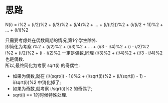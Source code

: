 # 思路

N(i) = i%2 + (i/2)%2 + (i/3)%2 + (i/4)%2 + ... + (i/(i/2))%2 + (i/(i/2 + 1))%2 + ... + (i/i)%2

只需要考虑处在偶数周期的情况,第1个学生除外.  
即简化为考察 i%2 + (i/2)%2 + (i/3)%2 + ... + (i/3 - i/4)%2 + (i - i/2)%2  
i%2 + (i/2)%2 + (i - i/2)%2 一定是偶数,同理 (i/3)%2 + (i/4)%2 + (i/3 - i/4)%2 也是偶数.  
所以,最终简化为考察 sqrt(i) 的奇偶性:  
* 如果为偶数,就在 (i/(sqrt(i) - 1))%2 + (i/sqrt(i))%2 + (i/(sqrt(i) - 1) - i/sqrt(i))%2 中消化掉了;  
* 如果为奇数,就考察 i/sqrt(i)%2 的奇偶了;  
* sqrt(i) == 1的时候特殊处理.
